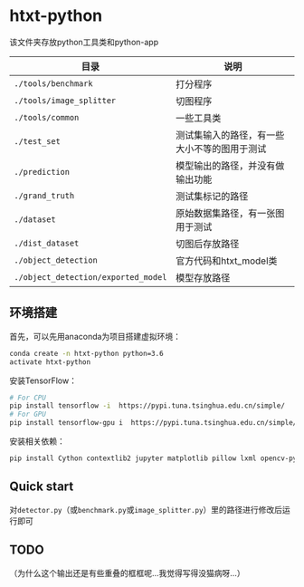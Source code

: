 # htxt-python

该文件夹存放python工具类和python-app

| 目录                                | 说明                                         |
| ----------------------------------- | -------------------------------------------- |
| `./tools/benchmark`                 | 打分程序                                     |
| `./tools/image_splitter`            | 切图程序                                     |
| `./tools/common`                    | 一些工具类                                   |
| `./test_set`                        | 测试集输入的路径，有一些大小不等的图用于测试 |
| `./prediction`                      | 模型输出的路径，并没有做输出功能             |
| `./grand_truth`                     | 测试集标记的路径                             |
| `./dataset`                         | 原始数据集路径，有一张图用于测试             |
| `./dist_dataset`                    | 切图后存放路径                               |
| `./object_detection`                | 官方代码和htxt_model类                       |
| `./object_detection/exported_model` | 模型存放路径                                 |

## 环境搭建

首先，可以先用anaconda为项目搭建虚拟环境：

```bash
conda create -n htxt-python python=3.6
activate htxt-python
```

安装TensorFlow：

```bash
# For CPU
pip install tensorflow -i  https://pypi.tuna.tsinghua.edu.cn/simple/
# For GPU
pip install tensorflow-gpu i  https://pypi.tuna.tsinghua.edu.cn/simple/
```

安装相关依赖：

```bash
pip install Cython contextlib2 jupyter matplotlib pillow lxml opencv-python -i https://pypi.tuna.tsinghua.edu.cn/simple/
```

## Quick start

对`detector.py`（或`benchmark.py`或`image_splitter.py`）里的路径进行修改后运行即可

## TODO

（为什么这个输出还是有些重叠的框框呢…我觉得写得没猫病呀…）